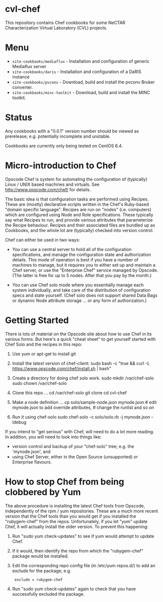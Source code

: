 cvl-chef
========

This repository contains Chef cookbooks for some NeCTAR Characterization 
Virtual Laboratory (CVL) projects.  

Menu
====

* `site-cookbooks/mediaflux` - Installation and configuration of generic Mediaflux server 
* `site-cookbooks/daris` - Installation and configuration of a DaRIS instance
* `site-cookbooks/pvconv` - Download, build and install the pvconv Bruker converter.
* `site-cookbooks/minc-toolkit` - Download, build and install the MINC toolkit.

Status
======

Any cookbooks with a "0.0.1" version number should be viewed as prerelease;
e.g. potentially incomplete and unstable.

Cookbooks are currently only being tested on CentOS 6.4.
  

Micro-introduction to Chef
==========================

Opscode Chef is system for automating the configuration of (typically) Linux / 
UNIX based machines and virtuals.  See http://www.opscode.com/chef/ for details.

The basic idea is that configuration tasks are performed using Recipes.  These
are (mostly) declarative scripts written in the Chef's Ruby-based "domain 
specific language".  Recipes are run on "nodes" (i.e. computers) which are
configured using Node and Role specifications.  These typically say what Recipes
to run, and provide various attributes that parameterize the Recipe behaviour.
Recipes and their associated files are bundled up as Cookbooks, and the whole
lot are (typically) checked into version control.

Chef can either be used in two ways:

* You can use a central server to hold all of the configuration specifications,
and manage the configuration state and authorization details.  This mode of
operation is best if you have a number of machines to manage, but it requires
you to either set up and maintain a Chef server, or use the "Enterprise Chef"
service managed by Opscode.  (The latter is free for up to 5 nodes.  After that
you pay by the month.)

* You can use Chef solo mode where you essentially manage each system 
individually, and take care of the distribution of configuration specs and
state yourself.  (Chef solo does not support shared Data Bags or dynamic Node 
attribute storage ... or any form of authorization.)

Getting Started
===============

There is lots of material on the Opscode site about how to use Chef in its
various forms.  But here's a quick "cheat sheet" to get yourself started with
Chef Solo and the recipes in this repo:

1. Use yum or apt-get to install git

2. Install the latest version of chef-client:
         sudo bash -c "true && curl -L https://www.opscode.com/chef/install.sh | bash"
3. Create a directory for doing chef solo work.
         sudo mkdir /var/chef-solo
         sudo chown <your-id> /var/chef-solo
4. Clone this repo ...
         cd /var/chef-solo
         git clone <the url>
         cd cvl-chef
5. Make a node definition ...
         cp solo/sample-node.json mynode.json
         # edit mynode.json to add override attributes, 
         #    change the runlist and so on
6. Run it using chef-solo
         sudo chef-solo -c solo/solo.rb -j mynode.json -ldebug

If you intend to "get serious" with Chef, will need to do a lot more reading.  In addition, you will need to look into things like:
* version control and backup of your "chef-solo" tree; e.g. the 'mynode.json', and
* using Chef Server, either in the Open Source (unsupported) or Enterprise flavours.


How to stop Chef from being clobbered by Yum
============================================

The above procedure is installing the latest Chef tools from Opscode, independently of the rpm / yum repositories.  These are a much more recent version that the Chef tools than you would get if you installed the "rubygem-chef" from the repos.  Unfortunately, if you let "yum" update Chef, it will actually install the older version.  To prevent this happening:

1.  Run "sudo yum check-updates" to see if yum would attempt to update Chef.

2.  If it would, then identify the repo from which the "rubygem-chef" package would be installed.

3.  Edit the corresponding repo config file (in /etc/yum.repos.d/) to add an exclude for the package; e.g.

    	 exclude = rubygem-chef

4.  Run "sudo yum check-updates" again to check that you have successfully excluded the package.
